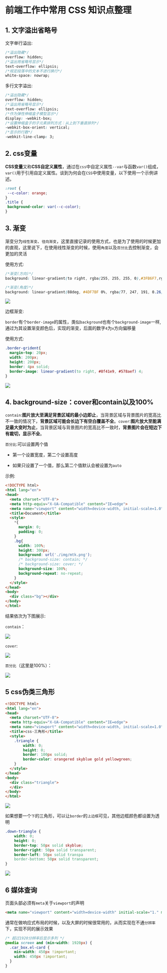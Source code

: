 # 前端工作中常用 CSS 知识点整理

## 1. 文字溢出省略号

文字单行溢出:

```css
/*溢出隐藏*/
overflow: hidden; 
/*溢出用省略号显示*/
text-overflow: ellipsis;
/*规定段落中的文本不进行换行*/
white-space: nowrap;
```

多行文字溢出:

```css
/*溢出隐藏*/
overflow: hidden;
/*溢出用省略号显示*/
text-overflow: ellipsis;
/*作为弹性伸缩盒子模型显示*/
display: -webkit-box;
/*设置伸缩盒子的子元素排列方式：从上到下垂直排列*/
-webkit-box-orient: vertical;
/*显示的行数*/
-webkit-line-clamp: 3;
```

## 2. css变量

**CSS变量**又称**CSS自定义属性**，通过在`css`中自定义属性`--var`与函数`var()`组成，`var()`用于引用自定义属性。谈到为何会在`CSS`中使用变量，以下使用一个示例讲述。

```css
:root {
 --c-color: orange;
}
.title {
 background-color: var(--c-color);
}
```

## 3. 渐变

渐变分为`线性渐变`、`径向渐变`，这里直接记录的使用方式，也是为了使用的时候更加的直观，这里说下，在使用线性渐变的时候，使用`角度`以及`百分比`去控制渐变，会更加的灵活

使用方式:

```css
/*渐变(方向)*/
background: linear-gradient(to right, rgba(255, 255, 255, 0),#3FB6F7,rgba(255,255,255,0));

/*渐变(角度)*/
background: linear-gradient(88deg, #4DF7BF 0%, rgba(77, 247, 191, 0.26) 12%, rgba(77, 247, 191, 0) 100%);
```

![](../../\images\css-common-1.png)

边框渐变:

`border`有个`border-image`的属性，类似`background`也有个`background-image`一样,通过为其设置渐变颜色后，实现的渐变，后面的数字`4`为`x`方向偏移量

使用方式:

```css
.border-grident{
  margin-top: 20px;
  width: 200px;
  height: 200px;
  border: 4px solid;
  border-image: linear-gradient(to right, #8f41e9, #578aef) 4;
}
```

![](../../\images\css-common-2.png)

## 4. background-size：cover和contain以及100%

`contain`:**图片放大至满足背景区域的最小边即止**，当背景区域与背景图片的宽高比不一致的情况下，**背景区域可能会长边下有空白覆盖不全**。`cover`:**图片放大至能满足最大变时为止**，当背景区域与背景图片的宽高比不一致时，**背景图片会在短边下有裁切，显示不全**。

`百分比`:可以设置两个值

- 第一个设置宽度，第二个设置高度

- 如果只设置了一个值，那么第二个值默认会被设置为`auto`

示例:

```html
<!DOCTYPE html>
<html lang="en">
<head>
  <meta charset="UTF-8">
  <meta http-equiv="X-UA-Compatible" content="IE=edge">
  <meta name="viewport" content="width=device-width, initial-scale=1.0">
  <title>Document</title>
  <style>
    *{
      margin: 0;
      padding: 0;
    }
    .bg{
      width: 100%;
      height: 300px;
      background: url('./img/mtk.png');
      /* background-size: contain; */ 
      /* background-size: cover; */
      background-size: 100%;
      background-repeat: no-repeat;
    }
  </style>
</head>
<body>
  <div class="bg"></div>
</body>
</html>
```

结果依次为下图展示:

`contain`：

![](../../\images\css-common-3.png)

`cover`:

![](../../\images\css-common-4.png)

`百分比`（这里是100%）：

![](../../\images\css-common-4.png)

## 5 css伪类三角形

```html
<!DOCTYPE html>
<html lang="en">
<head>
  <meta charset="UTF-8">
  <meta http-equiv="X-UA-Compatible" content="IE=edge">
  <meta name="viewport" content="width=device-width, initial-scale=1.0">
  <title>css-三角形</title>
  <style>
    .triangle {
        width: 0;
        height: 0;
        border: 100px solid;
        border-color: orangered skyblue gold yellowgreen;
    }
  </style>
</head>
<body>
  <div class="triangle">
  </div>
</body>
</html>
```

![](../../\images\css-common-5.png)

如果想要一个`下`的三角形，可以让`border`的`上边框`可见，其他边框颜色都设置为透明

```css
.down-triangle {
    width: 0;
    height: 0;
    border-top: 50px solid skyblue;
    border-right: 50px solid transparent;
    border-left: 50px solid transpa
    border-bottom: 50px solid transparent;
}
```

![](../../\images\css-common-6.png)

## 6 媒体查询

页面头部必须有`meta`关于`viewport`的声明

```html
<meta name="viewport" content="width=device-width" initial-scale="1." maximum-scale="1" user-scalable="no"/>
```

通常在做响应式布局的时候，以及大屏的时候很常用的，从而实现在不通`分辨率`下，实现不同的展示效果

```css
/* 超过1920分辨率后显示多列 */
@media screen and (min-width: 1920px) {
  .car_box.el-card {
    min-width: 450px !important;
    width: 450px !important;
  }
}
```
